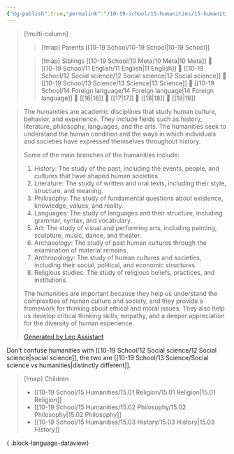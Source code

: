 ```yaml
---
{"dg-publish":true,"permalink":"/10-19-school/15-humanities/15-humanities/","contentClasses":"multi-column-list","tags":["moc"],"created":"2024-02-28","updated":"2024-03-26"}
---
```


> [!multi-column]
> 
> > [!map] Parents
> > [[10-19 School/10-19 School\|10-19 School]]
> 
> > [!map] Siblings
> > [[10-19 School/10 Meta/10 Meta\|10 Meta]] 💠 [[10-19 School/11 English/11 English\|11 English]] 💠 [[10-19 School/12 Social science/12 Social science\|12 Social science]] 💠 [[10-19 School/13 Science/13 Science\|13 Science]] 💠 [[10-19 School/14 Foreign language/14 Foreign language\|14 Foreign language]] 💠 [[16\|16]] 💠 [[17\|17]] 💠 [[18\|18]] 💠 [[19\|19]]

> The humanities are academic disciplines that study human culture, behavior, and experience. They include fields such as history, literature, philosophy, languages, and the arts. The humanities seek to understand the human condition and the ways in which individuals and societies have expressed themselves throughout history.
> 
> Some of the main branches of the humanities include:
> 
> 1. History: The study of the past, including the events, people, and cultures that have shaped human societies.
> 2. Literature: The study of written and oral texts, including their style, structure, and meaning.
> 3. Philosophy: The study of fundamental questions about existence, knowledge, values, and reality.
> 4. Languages: The study of languages and their structure, including grammar, syntax, and vocabulary.
> 5. Art: The study of visual and performing arts, including painting, sculpture, music, dance, and theater.
> 6. Archaeology: The study of past human cultures through the examination of material remains.
> 7. Anthropology: The study of human cultures and societies, including their social, political, and economic structures.
> 8. Religious studies: The study of religious beliefs, practices, and institutions.
> 
> The humanities are important because they help us understand the complexities of human culture and society, and they provide a framework for thinking about ethical and moral issues. They also help us develop critical thinking skills, empathy, and a deeper appreciation for the diversity of human experience.
> 
> [Generated by Leo Assistant](https://brave.com/leo/)

Don’t confuse humanities with [[10-19 School/12 Social science/12 Social science\|social science]], the two are [[10-19 School/13 Science/Social science vs humanities\|distinctly different]].

> [!map] Children
>  - [[10-19 School/15 Humanities/15.01 Religion/15.01 Religion\|15.01 Religion]]
> - [[10-19 School/15 Humanities/15.02 Philosophy/15.02 Philosophy\|15.02 Philosophy]]
> - [[10-19 School/15 Humanities/15.03 History/15.03 History\|15.03 History]]
> 
{ .block-language-dataview}

